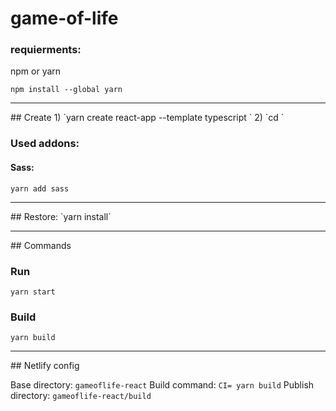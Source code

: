 <!-- ctrl-k v -->
# game-of-life

### requierments:
npm or yarn

`npm install --global yarn`

<hr>
## Create
1) `yarn create react-app --template typescript <project-name>`
2) `cd <project-name>`

### Used addons:

#### Sass:
`yarn add sass`

<hr>
## Restore:
`yarn install` 

<hr>
## Commands

### Run
`yarn start`

### Build
`yarn build`

<hr>
## Netlify config

Base directory: `gameoflife-react`
Build command: `CI= yarn build`
Publish directory: `gameoflife-react/build`
